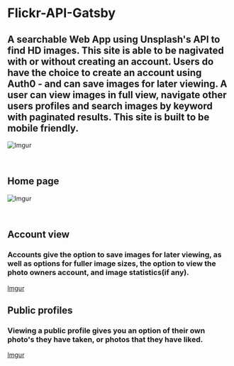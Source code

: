 # Flickr-API-Gatsby

## A searchable Web App using Unsplash's API to find HD images. This site is able to be nagivated with or without creating an account. Users do have the choice to create an account using Auth0 - and can save images for later viewing. A user can view images in full view, navigate other users profiles and search images by keyword with paginated results. This site is built to be mobile friendly.

![Imgur](https://i.imgur.com/glbW4nM.png)

<br>

## Home page

![Imgur](https://i.imgur.com/OCqLB4s.png)

<br>

## Account view

### Accounts give the option to save images for later viewing, as well as options for fuller image sizes, the option to view the photo owners account, and image statistics(if any).

[Imgur](https://i.imgur.com/hEjxGR2.png)

## Public profiles

### Viewing a public profile gives you an option of their own photo's they have taken, or photos that they have liked.

[Imgur](https://i.imgur.com/Xplstbf.png)

